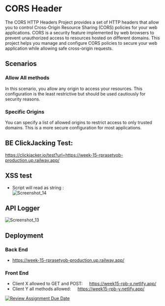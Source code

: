 # CORS Header
The CORS HTTP Headers Project provides a set of HTTP headers that allow you to control Cross-Origin Resource Sharing (CORS) policies for your web applications. CORS is a security feature implemented by web browsers to prevent unauthorized access to resources hosted on different domains. This project helps you manage and configure CORS policies to secure your web application while allowing safe cross-origin requests.

## Scenarios
### Allow All methods
In this scenario, you allow any origin to access your resources. This configuration is the least restrictive but should be used cautiously for security reasons.

### Specific Origins
You can specify a list of allowed origins to restrict access to only trusted domains. This is a more secure configuration for most applications.

## BE ClickJacking Test:
https://clickjacker.io/test?url=https://week-15-rprasetyob-production.up.railway.app/

## XSS test
- Script will read as string : <br>
![Screenshot_14](https://github.com/RevoU-FSSE-2/week-15-RPrasetyoB/assets/129088807/0fd20951-a762-4dd9-a33e-62caf5431131)


## API Logger
![Screenshot_13](https://github.com/RevoU-FSSE-2/week-15-RPrasetyoB/assets/129088807/1244653b-0cdc-484d-a82e-8eb3463a9bb3)


## Deployment
### Back End
- https://week-15-rprasetyob-production.up.railway.app/
### Front End
- Client X allowed to GET and POST: &emsp; https://week15-rpb-x.netlify.app/
- Client Y all methods allowed: &emsp; https://week15-rpb-y.netlify.app/

[![Review Assignment Due Date](https://classroom.github.com/assets/deadline-readme-button-24ddc0f5d75046c5622901739e7c5dd533143b0c8e959d652212380cedb1ea36.svg)](https://classroom.github.com/a/A8ztcAuX)
